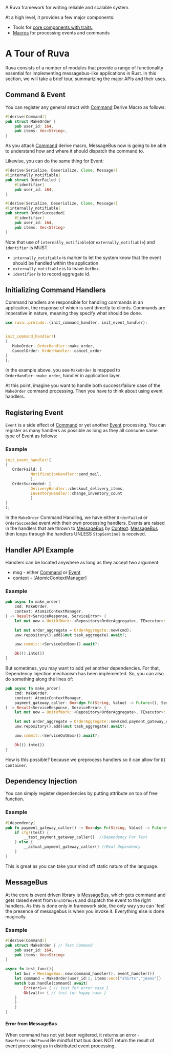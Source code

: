 [ruva-core]: https://docs.rs/ruva-core
[ruva-macro]: https://docs.rs/ruva-macro
[Command]: https://docs.rs/ruva-core/latest/ruva_core/message/trait.Command.html
[Event]: https://docs.rs/ruva-core/latest/ruva_core/message/trait.Message.html
[MessageBus]: https://docs.rs/ruva-core/latest/ruva_core/messagebus/index.html
[Context]: https://docs.rs/ruva-core/latest/ruva_core/messagebus/struct.ContextManager.html


A Ruva framework for writing reliable and scalable system.

At a high level, it provides a few major components:

* Tools for [core components with traits][ruva-core],
* [Macros][ruva-macro] for processing events and commands

# A Tour of Ruva

Ruva consists of a number of modules that provide a range of functionality
essential for implementing messagebus-like applications in Rust. In this
section, we will take a brief tour, summarizing the major APIs and
their uses.

## Command & Event
You can register any general struct with [Command] Derive Macro as follows:
```rust
#[derive(Command)]
pub struct MakeOrder {
    pub user_id: i64,
    pub items: Vec<String>,
}
```
As you attach [Command] derive macro, MessageBus now is going to be able to understand how and where it should
dispatch the command to.

Likewise, you can do the same thing for Event:
```rust
#[derive(Serialize, Deserialize, Clone, Message)]
#[internally_notifiable]
pub struct OrderFailed {
    #[identifier]
    pub user_id: i64,
}

#[derive(Serialize, Deserialize, Clone, Message)]
#[internally_notifiable]
pub struct OrderSucceeded{
    #[identifier]
    pub user_id: i64,
    pub items: Vec<String>
}
```
Note that use of `internally_notifiable`(or `externally_notifiable`) and `identifier` is MUST.

* `internally_notifiable` is marker to let the system know that the event should be handled
within the application
* `externally_notifiable` is to leave `OutBox`.
* `identifier` is to record aggregate id.

## Initializing Command Handlers
Command handlers are responsible for handling commands in an application, the response of which is sent directly to
clients. Commands are imperative in nature, meaning they specify what should be done.

```rust
use ruva::prelude::{init_command_handler, init_event_handler};


init_command_handler!(
{
   MakeOrder: OrderHandler::make_order,
   CancelOrder: OrderHandler::cancel_order
}
);
```
In the example above, you see `MakeOrder` is mapped to `OrderHandler::make_order`, handler in application layer.

At this point, imagine you want to handle both success/failure case of the `MakeOrder` command processing.
Then you have to think about using event handlers.  

## Registering Event

`Event` is a side effect of [Command] or yet another [Event] processing.
You can register as many handlers as possible as long as they all consume same type of Event as follows:

### Example

```rust
init_event_handler!(
{
   OrderFaild: [
           NotificationHandler::send_mail,
           ],
   OrderSucceeded: [
           DeliveryHandler::checkout_delivery_items,
           InventoryHandler::change_inventory_count
           ]
}
);
```
In the `MakeOrder` Command Handling, we have either `OrderFailed` or `OrderSucceeded` event with their own processing handlers.
Events are raised in the handlers that are thrown to [MessageBus] by [Context].
[MessageBus] then loops through the handlers UNLESS `StopSentinel` is received.

## Handler API Example

Handlers can be located anywhere as long as they accept two argument:

* msg - either [Command] or [Event]
* context - [AtomicContextManager]

### Example
```rust
pub async fn make_order(
    cmd: MakeOrder,
    context: AtomicContextManager,
) -> Result<ServiceResponse, ServiceError> {
    let mut uow = UnitOfWork::<Repository<OrderAggregate>, TExecutor>::new(context).await;

    let mut order_aggregate = OrderAggregate::new(cmd);
    uow.repository().add(&mut task_aggregate).await?;

    uow.commit::<ServiceOutBox>().await?;

    Ok(().into())
}

```
But sometimes, you may want to add yet another dependencies. For that, Dependency Injection mechanism has been implemented.
So, you can also do something along the lines of:

```rust
pub async fn make_order(
    cmd: MakeOrder,
    context: AtomicContextManager,
    payment_gateway_caller: Box<dyn Fn(String, Value) -> Future<(), ServiceError> + Send + Sync + 'static> //injected dependency
) -> Result<ServiceResponse, ServiceError> {
    let mut uow = UnitOfWork::<Repository<OrderAggregate>, TExecutor>::new(context).await;

    let mut order_aggregate = OrderAggregate::new(cmd,payment_gateway_caller);
    uow.repository().add(&mut task_aggregate).await?;

    uow.commit::<ServiceOutBox>().await?;

    Ok(().into())
}
```

How is this possible? because we preprocess handlers so it can allow for `DI container`.

## Dependency Injection
You can simply register dependencies by putting attribute on top of free function.

### Example

```rust
#[dependency]
pub fn payment_gateway_caller() -> Box<dyn Fn(String, Value) -> Future<(), ServiceError> + Send + Sync + 'static> {
    if cfg!(test) {
        __test_payment_gateway_caller()  //Dependency For Test
    } else {
        __actual_payment_gateway_caller() //Real Dependency
    }
}

```

This is great as you can take your mind off static nature of the language.

## MessageBus
At the core is event driven library is [MessageBus], which gets command and gets raised event from
`UnitOfWork` and dispatch the event to the right handlers.
As this is done only in framework side, the only way you can 'feel' the presence of messagebus is
when you invoke it. Everything else is done magically.

### Example
```rust
#[derive(Command)]
pub struct MakeOrder { // Test Command
    pub user_id: i64,
    pub items: Vec<String>
}

async fn test_func(){
    let bus = MessageBus::new(command_handler(), event_handler())
    let command = MakeOrder{user_id:1, items:vec!["shirts","jeans"]}
    match bus.handle(command).await{
        Err(err)=> { // test for error case }
        Ok(val)=> { // test for happy case }
    }
    }
    }   
}
```

#### Error from MessageBus
When command has not yet been regitered, it returns an error - `BaseError::NotFound`
Be mindful that bus does NOT return the result of event processing as in distributed event processing.
